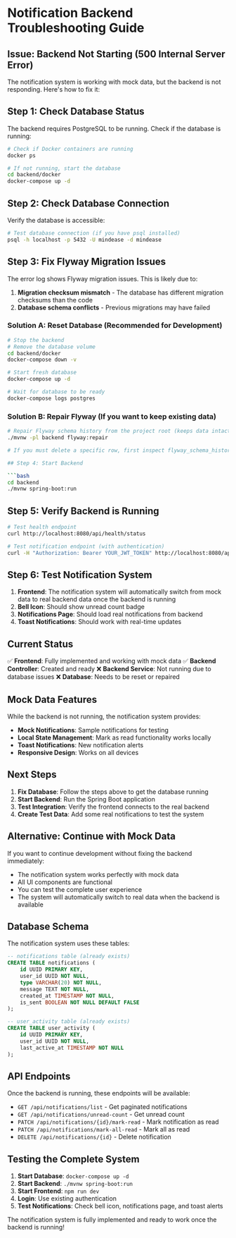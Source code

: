 # Notification Backend Troubleshooting Guide

## Issue: Backend Not Starting (500 Internal Server Error)

The notification system is working with mock data, but the backend is not responding. Here's how to fix it:

## Step 1: Check Database Status

The backend requires PostgreSQL to be running. Check if the database is running:

```bash
# Check if Docker containers are running
docker ps

# If not running, start the database
cd backend/docker
docker-compose up -d
```

## Step 2: Check Database Connection

Verify the database is accessible:

```bash
# Test database connection (if you have psql installed)
psql -h localhost -p 5432 -U mindease -d mindease
```

## Step 3: Fix Flyway Migration Issues

The error log shows Flyway migration issues. This is likely due to:

1. **Migration checksum mismatch** - The database has different migration checksums than the code
2. **Database schema conflicts** - Previous migrations may have failed

### Solution A: Reset Database (Recommended for Development)

```bash
# Stop the backend
# Remove the database volume
cd backend/docker
docker-compose down -v

# Start fresh database
docker-compose up -d

# Wait for database to be ready
docker-compose logs postgres
```

### Solution B: Repair Flyway (If you want to keep existing data)

````bash
# Repair Flyway schema history from the project root (keeps data intact)
./mvnw -pl backend flyway:repair

# If you must delete a specific row, first inspect flyway_schema_history to confirm the exact version before running any DELETE statement.

## Step 4: Start Backend

```bash
cd backend
./mvnw spring-boot:run
````

## Step 5: Verify Backend is Running

```bash
# Test health endpoint
curl http://localhost:8080/api/health/status

# Test notification endpoint (with authentication)
curl -H "Authorization: Bearer YOUR_JWT_TOKEN" http://localhost:8080/api/notifications/list
```

## Step 6: Test Notification System

1. **Frontend**: The notification system will automatically switch from mock data to real backend data once the backend is running
2. **Bell Icon**: Should show unread count badge
3. **Notifications Page**: Should load real notifications from backend
4. **Toast Notifications**: Should work with real-time updates

## Current Status

✅ **Frontend**: Fully implemented and working with mock data
✅ **Backend Controller**: Created and ready
❌ **Backend Service**: Not running due to database issues
❌ **Database**: Needs to be reset or repaired

## Mock Data Features

While the backend is not running, the notification system provides:

- **Mock Notifications**: Sample notifications for testing
- **Local State Management**: Mark as read functionality works locally
- **Toast Notifications**: New notification alerts
- **Responsive Design**: Works on all devices

## Next Steps

1. **Fix Database**: Follow the steps above to get the database running
2. **Start Backend**: Run the Spring Boot application
3. **Test Integration**: Verify the frontend connects to the real backend
4. **Create Test Data**: Add some real notifications to test the system

## Alternative: Continue with Mock Data

If you want to continue development without fixing the backend immediately:

- The notification system works perfectly with mock data
- All UI components are functional
- You can test the complete user experience
- The system will automatically switch to real data when the backend is available

## Database Schema

The notification system uses these tables:

```sql
-- notifications table (already exists)
CREATE TABLE notifications (
    id UUID PRIMARY KEY,
    user_id UUID NOT NULL,
    type VARCHAR(20) NOT NULL,
    message TEXT NOT NULL,
    created_at TIMESTAMP NOT NULL,
    is_sent BOOLEAN NOT NULL DEFAULT FALSE
);

-- user_activity table (already exists)
CREATE TABLE user_activity (
    id UUID PRIMARY KEY,
    user_id UUID NOT NULL,
    last_active_at TIMESTAMP NOT NULL
);
```

## API Endpoints

Once the backend is running, these endpoints will be available:

- `GET /api/notifications/list` - Get paginated notifications
- `GET /api/notifications/unread-count` - Get unread count
- `PATCH /api/notifications/{id}/mark-read` - Mark notification as read
- `PATCH /api/notifications/mark-all-read` - Mark all as read
- `DELETE /api/notifications/{id}` - Delete notification

## Testing the Complete System

1. **Start Database**: `docker-compose up -d`
2. **Start Backend**: `./mvnw spring-boot:run`
3. **Start Frontend**: `npm run dev`
4. **Login**: Use existing authentication
5. **Test Notifications**: Check bell icon, notifications page, and toast alerts

The notification system is fully implemented and ready to work once the backend is running!
